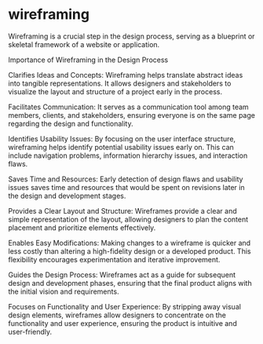 # wireframing
Wireframing is a crucial step in the design process, serving as a blueprint or skeletal framework of a website or application. 

Importance of Wireframing in the Design Process

Clarifies Ideas and Concepts:
Wireframing helps translate abstract ideas into tangible representations. It allows designers and stakeholders to visualize the layout and structure of a project early in the process.

Facilitates Communication:
It serves as a communication tool among team members, clients, and stakeholders, ensuring everyone is on the same page regarding the design and functionality.

Identifies Usability Issues:
By focusing on the user interface structure, wireframing helps identify potential usability issues early on. This can include navigation problems, information hierarchy issues, and interaction flaws.

Saves Time and Resources:
Early detection of design flaws and usability issues saves time and resources that would be spent on revisions later in the design and development stages.

Provides a Clear Layout and Structure:
Wireframes provide a clear and simple representation of the layout, allowing designers to plan the content placement and prioritize elements effectively.

Enables Easy Modifications:
Making changes to a wireframe is quicker and less costly than altering a high-fidelity design or a developed product. This flexibility encourages experimentation and iterative improvement.

Guides the Design Process:
Wireframes act as a guide for subsequent design and development phases, ensuring that the final product aligns with the initial vision and requirements.

Focuses on Functionality and User Experience:
By stripping away visual design elements, wireframes allow designers to concentrate on the functionality and user experience, ensuring the product is intuitive and user-friendly.
